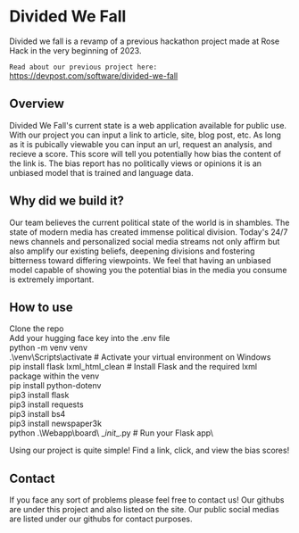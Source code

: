 # Divided We Fall 
Divided we fall is a revamp of a previous hackathon project made at Rose Hack in the very beginning of 2023.

`Read about our previous project here:`
https://devpost.com/software/divided-we-fall

## Overview
Divided We Fall's current state is a web application available for public use. With our project you can input a link to article, site, blog post, etc. As long as it is pubically viewable you can input an url, request an analysis, and recieve a score. This score will tell you potentially how bias the content of the link is. The bias report has no politically views or opinions it is an unbiased model that is trained and language data.

## Why did we build it?
Our team believes the current political state of the world is in shambles. The state of modern media has created immense political division. Today's 24/7 news channels and personalized social media streams not only affirm but also amplify our existing beliefs, deepening divisions and fostering bitterness toward differing viewpoints. We feel that having an unbiased model capable of showing you the potential bias in the media you consume is extremely important.

## How to use
Clone the repo\
Add your hugging face key into the .env file\
python -m venv venv\
.\venv\Scripts\activate  # Activate your virtual environment on Windows\
pip install flask lxml_html_clean  # Install Flask and the required lxml package within the venv\
pip install python-dotenv\
pip3 install flask\
pip3 install requests\
pip3 install bs4\
pip3 install newspaper3k\
python .\Webapp\board\ \__init__.py  # Run your Flask app\

Using our project is quite simple! Find a link, click, and view the bias scores! 

## Contact
If you face any sort of problems please feel free to contact us! Our githubs are under this project and also listed on the site. Our public social medias are listed under our githubs for contact purposes.
